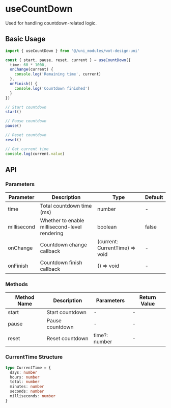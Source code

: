 # useCountDown

Used for handling countdown-related logic.

## Basic Usage

```ts
import { useCountDown } from '@/uni_modules/wot-design-uni'

const { start, pause, reset, current } = useCountDown({
  time: 60 * 1000,
  onChange(current) {
    console.log('Remaining time', current)
  },
  onFinish() {
    console.log('Countdown finished')
  }
})

// Start countdown
start()

// Pause countdown
pause()

// Reset countdown
reset()

// Get current time
console.log(current.value)
```

## API

### Parameters

| Parameter | Description | Type | Default |
|-----|------|------|--------|
| time | Total countdown time (ms) | number | - |
| millisecond | Whether to enable millisecond-level rendering | boolean | false |
| onChange | Countdown change callback | (current: CurrentTime) => void | - |
| onFinish | Countdown finish callback | () => void | - |

### Methods

| Method Name | Description | Parameters | Return Value |
|-------|------|------|--------|
| start | Start countdown | - | - |
| pause | Pause countdown | - | - |
| reset | Reset countdown | time?: number | - |

### CurrentTime Structure

```ts
type CurrentTime = {
  days: number
  hours: number
  total: number
  minutes: number
  seconds: number
  milliseconds: number
}
```